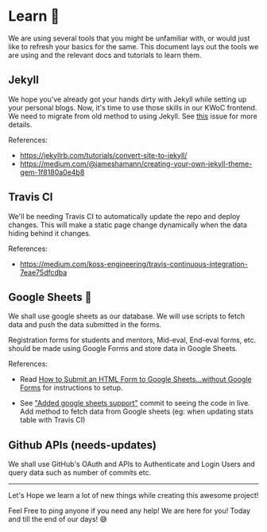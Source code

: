 # Learn :book:

We are using several tools that you might be unfamiliar with, or would just like to refresh your basics for the same. This document lays out the tools we are using and the relevant docs and tutorials to learn them.

## Jekyll
We hope you've already got your hands dirty with Jekyll while setting up your personal blogs. Now, it's time to use those skills in our KWoC frontend. We need to migrate from old method to using Jekyll. See [this](https://github.com/kossiitkgp/kwoc/issues/1) issue for more details.

References:
* https://jekyllrb.com/tutorials/convert-site-to-jekyll/
* https://medium.com/@jameshamann/creating-your-own-jekyll-theme-gem-1f8180a0e4b8

## Travis CI
We'll be needing Travis CI to automatically update the repo and deploy changes. This will make a static page change dynamically when the data hiding behind it changes.

References:
* https://medium.com/koss-engineering/travis-continuous-integration-7eae75dfcdba

## Google Sheets :page_facing_up:

We shall use google sheets as our database. We will use scripts to fetch data and push the data submitted in the forms.

Registration forms for students and mentors, Mid-eval, End-eval 
forms, etc. should be made using Google Forms and store data in Google 
Sheets. 

References:
* Read [How to Submit an HTML Form to Google Sheets…without Google Forms](https://medium.com/@dmccoy/how-to-submit-an-html-form-to-google-sheets-without-google-forms-b833952cc175) for instructions to setup. 

* See ["Added google sheets support"](https://github.com/kossiitkgp/kwoc/commit/26526d468cb146693884c5b17c898cbd25c8608f) commit to seeing the code in live. Add method to fetch data from Google sheets (eg: when updating stats table with Travis CI)

## Github APIs (needs-updates)

We shall use GitHub's OAuth and APIs to Authenticate and Login Users and query data such as number of commits etc.

---

Let's Hope we learn a lot of new things while creating this awesome project!

Feel Free to ping anyone if you need any help! We are here for you! Today and till the end of our days! :sweat_smile: 
